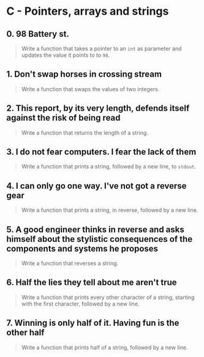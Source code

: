 # C - Pointers, arrays and strings

## 0. 98 Battery st.
> Write a function that takes a pointer to an `int` as parameter and updates the value it points to to `98`.

## 1. Don't swap horses in crossing stream
> Write a function that swaps the values of two integers.

## 2. This report, by its very length, defends itself against the risk of being read
> Write a function that returns the length of a string.

## 3. I do not fear computers. I fear the lack of them
> Write a function that prints a string, followed by a new line, to `stdout`.

## 4. I can only go one way. I've not got a reverse gear
> Write a function that prints a string, in reverse, followed by a new line.

## 5. A good engineer thinks in reverse and asks himself about the stylistic consequences of the components and systems he proposes
> Write a function that reverses a string.

## 6. Half the lies they tell about me aren't true
> Write a function that prints every other character of a string, starting with the first character, followed by a new line. 

## 7. Winning is only half of it. Having fun is the other half
> Write a function that prints half of a string, followed by a new line.
